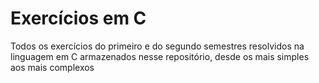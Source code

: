 # Exercícios em C
Todos os exercícios do primeiro e do segundo semestres resolvidos na linguagem em C armazenados nesse repositório, desde os mais simples aos mais complexos
